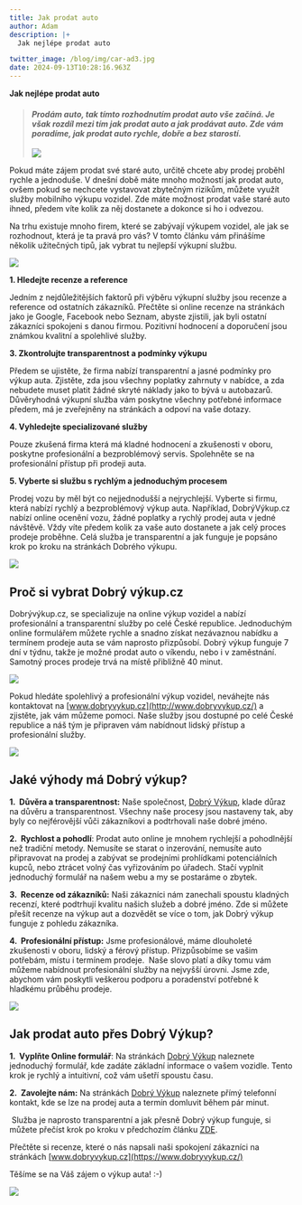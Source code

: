```yaml
---
title: Jak prodat auto
author: Adam
description: |+
  Jak nejlépe prodat auto

twitter_image: /blog/img/car-ad3.jpg
date: 2024-09-13T10:28:16.963Z
---
```

**J﻿ak nejlépe prodat auto**

> #### *Prodám auto, tak tímto rozhodnutím prodat auto vše začíná. Je však rozdíl mezi tím jak prodat auto a jak prodávat auto. Zde vám poradíme, jak prodat auto rychle, dobře a bez starostí.*
>
> ![](/blog/img/info-icon.png)

Pokud máte zájem prodat své staré auto, určitě chcete aby prodej proběhl rychle a jednoduše. V dnešní době máte mnoho možností jak prodat auto, ovšem pokud se nechcete vystavovat zbytečným rizikům, můžete využít služby mobilního výkupu vozidel. Zde máte možnost prodat vaše staré auto ihned, předem víte kolik za něj dostanete a dokonce si ho i odvezou.  

Na trhu existuje mnoho firem, které se zabývají výkupem vozidel, ale jak se rozhodnout, která je ta pravá pro vás? V tomto článku vám přinášíme několik užitečných tipů, jak vybrat tu nejlepší výkupní službu. 

![](/blog/img/autíčko-a-kalkulačka.jpg)

**1. Hledejte recenze a reference**

Jedním z nejdůležitějších faktorů při výběru výkupní služby jsou recenze a reference od ostatních zákazníků. Přečtěte si online recenze na stránkách jako je Google, Facebook nebo Seznam, abyste zjistili, jak byli ostatní zákazníci spokojeni s danou firmou. Pozitivní hodnocení a doporučení jsou známkou kvalitní a spolehlivé služby.

**3. Zkontrolujte transparentnost a podmínky výkupu**

Předem se ujistěte, že firma nabízí transparentní a jasné podmínky pro výkup auta. Zjistěte, zda jsou všechny poplatky zahrnuty v nabídce, a zda nebudete muset platit žádné skryté náklady jako to bývá u autobazarů. Důvěryhodná výkupní služba vám poskytne všechny potřebné informace předem, má je zveřejněny na stránkách a odpoví na vaše dotazy.

**4. Vyhledejte specializované služby**

Pouze zkušená firma která má kladné hodnocení a zkušenosti v oboru, poskytne profesionální a bezproblémový servis. Spolehněte se na profesionální přístup při prodeji auta.

**5. Vyberte si službu s rychlým a jednoduchým procesem**

Prodej vozu by měl být co nejjednodušší a nejrychlejší. Vyberte si firmu, která nabízí rychlý a bezproblémový výkup auta. Například, DobrýVýkup.cz nabízí online ocenění vozu, žádné poplatky a rychlý prodej auta v jedné návštěvě. Vždy víte předem kolik za vaše auto dostanete a jak celý proces prodeje proběhne. Celá služba je transparentní a jak funguje je popsáno krok po kroku na stránkách Dobrého výkupu. 

![](/blog/img/fabia-iii.jpg)

## Proč si vybrat Dobrý výkup.cz

Dobrývýkup.cz, se specializuje na online výkup vozidel a nabízí profesionální a transparentní služby po celé České republice. Jednoduchým online formulářem můžete rychle a snadno získat nezávaznou nabídku a termínem prodeje auta se vám naprosto přizpůsobí. Dobrý výkup funguje 7 dní v týdnu, takže je možné prodat auto o víkendu, nebo i v zaměstnání. Samotný proces prodeje trvá na místě přibližně 40 minut.  

![](/blog/img/klíčky-auto.jpg)

Pokud hledáte spolehlivý a profesionální výkup vozidel, neváhejte nás kontaktovat na [www.dobryvykup.cz](http://www.dobryvykup.cz/) a zjistěte, jak vám můžeme pomoci. Naše služby jsou dostupné po celé České republice a náš tým je připraven vám nabídnout lidský přístup a profesionální služby.

![](/blog/img/info-icon.png)

## Jaké výhody má Dobrý výkup?

**1.  Důvěra a transparentnost:** Naše společnost, [Dobrý Výkup](https://www.dobryvykup.cz/), klade důraz na důvěru a transparentnost. Všechny naše procesy jsou nastaveny tak, aby byly co nejférovější vůči zákazníkovi a podtrhovali naše dobré jméno. 

**2.  Rychlost a pohodlí**: Prodat auto online je mnohem rychlejší a pohodlnější než tradiční metody. Nemusíte se starat o inzerování, nemusíte auto připravovat na prodej a zabývat se prodejními prohlídkami potenciálních kupců, nebo ztrácet volný čas vyřizováním po úřadech. Stačí vyplnit jednoduchý formulář na našem webu a my se postaráme o zbytek.

**3.  Recenze od zákazníků:** Naši zákazníci nám zanechali spoustu kladných recenzí, které podtrhují kvalitu našich služeb a dobré jméno. Zde si můžete přešít recenze na výkup aut a dozvědět se více o tom, jak Dobrý výkup funguje z pohledu zákazníka.

**4.  Profesionální přístup:** Jsme profesionálové, máme dlouholeté zkušenosti v oboru, lidský a férový přístup. Přizpůsobíme se vašim potřebám, místu i termínem prodeje.  Naše slovo platí a díky tomu vám můžeme nabídnout profesionální služby na nejvyšší úrovni. Jsme zde, abychom vám poskytli veškerou podporu a poradenství potřebné k hladkému průběhu prodeje.

![](/blog/img/flatnet-79x929.jpg)

## Jak prodat auto přes Dobrý Výkup?

**1.  Vyplňte Online formulář**: Na stránkách [Dobrý Výkup](https://www.dobryvykup.cz/) naleznete jednoduchý formulář, kde zadáte základní informace o vašem vozidle. Tento krok je rychlý a intuitivní, což vám ušetří spoustu času.

**2.  Zavolejte nám:** Na stránkách [Dobrý Výkup](https://www.dobryvykup.cz/) naleznete přímý telefonní kontakt, kde se lze na prodej auta a termín domluvit během pár minut.

 Služba je naprosto transparentní a jak přesně Dobrý výkup funguje, si můžete přečíst krok po kroku v předchozím článku [ZDE](https://www.dobryvykup.cz/blog/2021/09/jak-prob%C3%ADh%C3%A1-samotn%C3%BD-v%C3%BDkup-aut-s-dobr%C3%BDm-v%C3%BDkupem).  

Přečtěte si recenze, které o nás napsali naši spokojení zákazníci na stránkách [www.dobryvykup.cz](https://www.dobryvykup.cz/)

Těšíme se na Váš zájem o výkup auta! :-)

![](https://lh7-rt.googleusercontent.com/docsz/AD_4nXefM5SZB_KljE6Nk3ecKltxbrVES5I22rasyO9dP_9Dv8OBuJ_drdAA23ONFV4t1WpBtdL1KN99mwFbOvbh7lM2aa4BIQBcbeU_8KCjlg0A1Vt0Rnlinmk2pugSMI-0lIvMzoT8vY7qUnadij-NRZGWr-Gd?key=kbxW6n2g5vqQC05ovXIj7g)

<!--EndFragment-->
